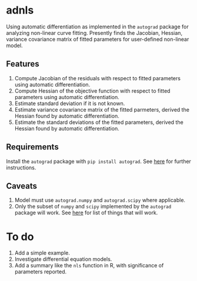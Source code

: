 # adnls
Using automatic differentiation as implemented in the `autograd` package for analyzing non-linear curve fitting. Presently finds the Jacobian, Hessian, variance covariance matrix of fitted parameters for user-defined non-linear model.

## Features
1. Compute Jacobian of the residuals with respect to fitted parameters using automatic differentiation.
2. Compute Hessian of the objective function with respect to fitted parameters using automatic differentiation.
3. Estimate standard deviation if it is not known.
4. Estimate variance covariance matrix of the fitted parmeters, derived the Hessian found by automatic differentiation.
5. Estimate the standard deviations of the fitted parameters, derived the Hessian found by automatic differentiation.

## Requirements
Install the `autograd` package with `pip install autograd`. See [here](https://github.com/HIPS/autograd) for further instructions.

## Caveats
1. Model must use `autograd.numpy` and `autograd.scipy` where applicable. 
2. Only the subset of `numpy` and `scipy` implemented by the `autograd` package will work. See [here](https://github.com/HIPS/autograd/blob/master/docs/tutorial.md#supported-and-unsupported-parts-of-numpyscipy) for list of things that will work.

# To do
1. Add a simple example.
2. Investigate differential equation models.
3. Add a summary like the `nls` function in R, with significance of parameters reported.